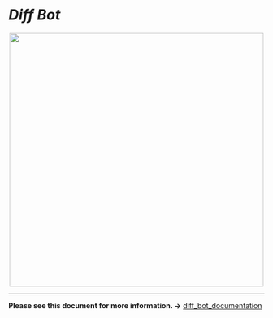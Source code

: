# *Diff Bot*

<div align="center">
<img src="https://user-images.githubusercontent.com/40545422/209434577-0b613f76-7072-439d-89f4-00957e8f6136.jpg" width="500">
</div>

___

**Please see this document for more information. →** [diff_bot_documentation](https://takagon-dynamics.github.io/diff_bot_documentation/)
